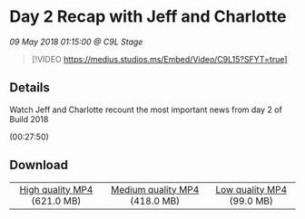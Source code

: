 # Day 2 Recap with Jeff and Charlotte

*09 May 2018 01:15:00 @ C9L Stage*

> [!VIDEO https://medius.studios.ms/Embed/Video/C9L15?SFYT=true]

## Details

<p>Watch Jeff and Charlotte recount the most important news from day 2 of Build 2018</p> (00:27:50)

## Download

||||
|:--:|:----:|:-:|
|[High quality MP4](https://sec.ch9.ms/ch9/2f2b/131aedcc-4f56-4018-8ffe-b3f514692f2b/C9L15_high.mp4) (621.0 MB)|[Medium quality MP4](https://sec.ch9.ms/ch9/2f2b/131aedcc-4f56-4018-8ffe-b3f514692f2b/C9L15_mid.mp4) (418.0 MB)|[Low quality MP4](https://sec.ch9.ms/ch9/2f2b/131aedcc-4f56-4018-8ffe-b3f514692f2b/C9L15.mp4) (99.0 MB)|
